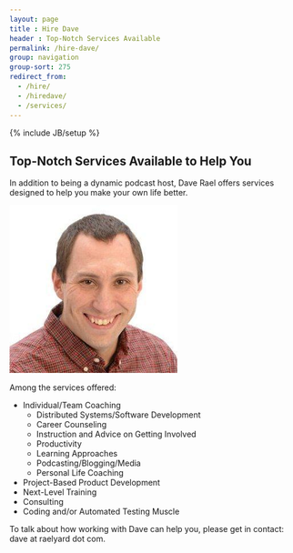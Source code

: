 ```yaml
---
layout: page
title : Hire Dave
header : Top-Notch Services Available
permalink: /hire-dave/
group: navigation
group-sort: 275
redirect_from:
  - /hire/
  - /hiredave/
  - /services/
---
```

{% include JB/setup %}

## Top-Notch Services Available to Help You

In addition to being a dynamic podcast host, Dave Rael offers services designed to help you make your own life better.

<img class="img guest" src="/assets/images/DaveRael.jpg" />

Among the services offered:

* Individual/Team Coaching
  * Distributed Systems/Software Development
  * Career Counseling
  * Instruction and Advice on Getting Involved
  * Productivity
  * Learning Approaches
  * Podcasting/Blogging/Media
  * Personal Life Coaching
* Project-Based Product Development
* Next-Level Training
* Consulting
* Coding and/or Automated Testing Muscle

To talk about how working with Dave can help you, please get in contact: dave at raelyard dot com.
